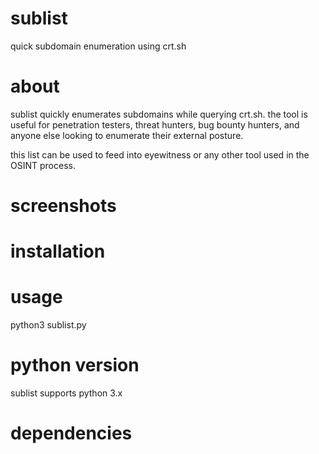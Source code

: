 # sublist
quick subdomain enumeration using crt.sh

# about
sublist quickly enumerates subdomains while querying crt.sh.  the tool is useful for penetration testers, threat hunters, bug bounty hunters, and anyone else looking to enumerate their external posture.  

this list can be used to feed into eyewitness or any other tool used in the OSINT process.

# screenshots 

# installation

# usage 
python3 sublist.py 

# python version
sublist supports python 3.x

# dependencies



